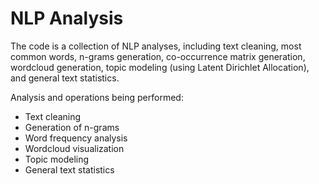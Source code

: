 # NLP Analysis
The code is a collection of NLP analyses, including text cleaning, most common words, n-grams generation, co-occurrence matrix generation, wordcloud generation, topic modeling (using Latent Dirichlet Allocation), and general text statistics.

Analysis and operations being performed:
- Text cleaning
- Generation of n-grams
- Word frequency analysis
- Wordcloud visualization
- Topic modeling
- General text statistics